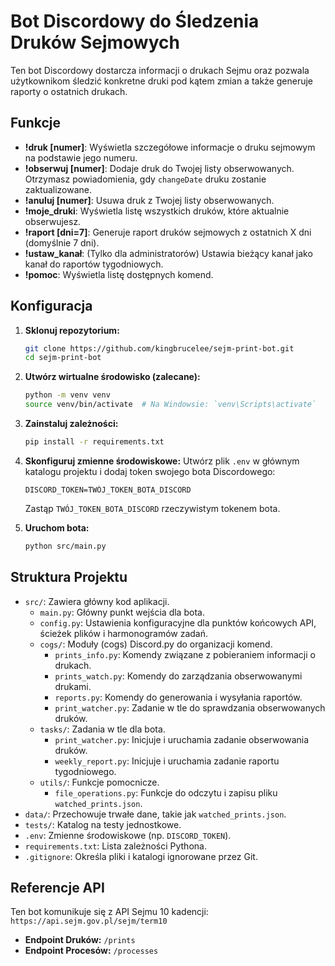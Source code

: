 # Bot Discordowy do Śledzenia Druków Sejmowych

Ten bot Discordowy dostarcza informacji o drukach Sejmu oraz pozwala użytkownikom śledzić konkretne druki pod kątem zmian a także generuje raporty o ostatnich drukach.

## Funkcje

*   **!druk [numer]**: Wyświetla szczegółowe informacje o druku sejmowym na podstawie jego numeru.
*   **!obserwuj [numer]**: Dodaje druk do Twojej listy obserwowanych. Otrzymasz powiadomienia, gdy `changeDate` druku zostanie zaktualizowane.
*   **!anuluj [numer]**: Usuwa druk z Twojej listy obserwowanych.
*   **!moje_druki**: Wyświetla listę wszystkich druków, które aktualnie obserwujesz.
*   **!raport [dni=7]**: Generuje raport druków sejmowych z ostatnich X dni (domyślnie 7 dni).
*   **!ustaw_kanał**: (Tylko dla administratorów) Ustawia bieżący kanał jako kanał do raportów tygodniowych.
*   **!pomoc**: Wyświetla listę dostępnych komend.

## Konfiguracja

1.  **Sklonuj repozytorium:**
    ```bash
    git clone https://github.com/kingbrucelee/sejm-print-bot.git
    cd sejm-print-bot
    ```

2.  **Utwórz wirtualne środowisko (zalecane):**
    ```bash
    python -m venv venv
    source venv/bin/activate  # Na Windowsie: `venv\Scripts\activate`
    ```

3.  **Zainstaluj zależności:**
    ```bash
    pip install -r requirements.txt
    ```

4.  **Skonfiguruj zmienne środowiskowe:**
    Utwórz plik `.env` w głównym katalogu projektu i dodaj token swojego bota Discordowego:
    ```
    DISCORD_TOKEN=TWÓJ_TOKEN_BOTA_DISCORD
    ```
    Zastąp `TWÓJ_TOKEN_BOTA_DISCORD` rzeczywistym tokenem bota.

5.  **Uruchom bota:**
    ```bash
    python src/main.py
    ```

## Struktura Projektu

*   `src/`: Zawiera główny kod aplikacji.
    *   `main.py`: Główny punkt wejścia dla bota.
    *   `config.py`: Ustawienia konfiguracyjne dla punktów końcowych API, ścieżek plików i harmonogramów zadań.
    *   `cogs/`: Moduły (cogs) Discord.py do organizacji komend.
        *   `prints_info.py`: Komendy związane z pobieraniem informacji o drukach.
        *   `prints_watch.py`: Komendy do zarządzania obserwowanymi drukami.
        *   `reports.py`: Komendy do generowania i wysyłania raportów.
        *   `print_watcher.py`: Zadanie w tle do sprawdzania obserwowanych druków.
    *   `tasks/`: Zadania w tle dla bota.
        *   `print_watcher.py`: Inicjuje i uruchamia zadanie obserwowania druków.
        *   `weekly_report.py`: Inicjuje i uruchamia zadanie raportu tygodniowego.
    *   `utils/`: Funkcje pomocnicze.
        *   `file_operations.py`: Funkcje do odczytu i zapisu pliku `watched_prints.json`.
*   `data/`: Przechowuje trwałe dane, takie jak `watched_prints.json`.
*   `tests/`: Katalog na testy jednostkowe.
*   `.env`: Zmienne środowiskowe (np. `DISCORD_TOKEN`).
*   `requirements.txt`: Lista zależności Pythona.
*   `.gitignore`: Określa pliki i katalogi ignorowane przez Git.

## Referencje API

Ten bot komunikuje się z API Sejmu 10 kadencji: `https://api.sejm.gov.pl/sejm/term10`

*   **Endpoint Druków:** `/prints`
*   **Endpoint Procesów:** `/processes`
